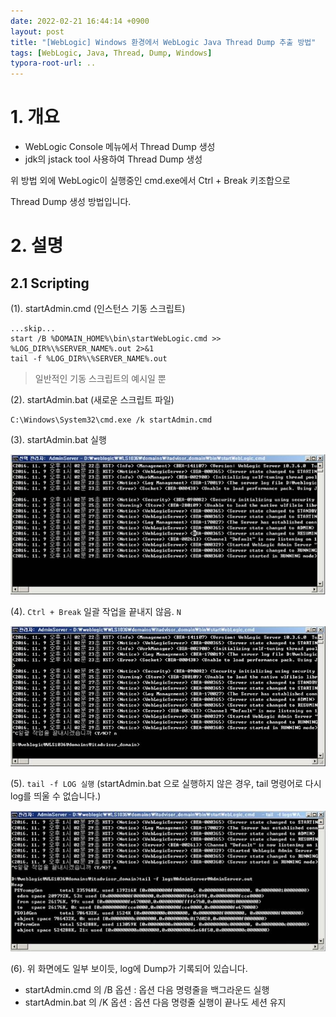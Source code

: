 ```yaml
---
date: 2022-02-21 16:44:14 +0900
layout: post
title: "[WebLogic] Windows 환경에서 WebLogic Java Thread Dump 추출 방법"
tags: [WebLogic, Java, Thread, Dump, Windows]
typora-root-url: ..
---
```



# 1. 개요
* WebLogic Console 메뉴에서 Thread Dump 생성
* jdk의 jstack tool 사용하여 Thread Dump 생성

위 방법 외에 WebLogic이 실행중인 cmd.exe에서 Ctrl + Break 키조합으로

Thread Dump 생성 방법입니다.

# 2. 설명

## 2.1 Scripting

(1). startAdmin.cmd (인스턴스 기동 스크립트)

```shell
...skip...
start /B %DOMAIN_HOME%\bin\startWebLogic.cmd >> %LOG_DIR%\%SERVER_NAME%.out 2>&1
tail -f %LOG_DIR%\%SERVER_NAME%.out
```

> 일반적인 기동 스크립트의 예시일 뿐



(2). startAdmin.bat (새로운 스크립트 파일)

```shell
C:\Windows\System32\cmd.exe /k startAdmin.cmd
```



(3). startAdmin.bat 실행

![JavaThreadDumpOnWindows_1](/../assets/posts/images/01-WebLogic/JavaThreadDumpOnWindows/JavaThreadDumpOnWindows_1.png)



(4). `Ctrl + Break` 일괄 작업을 끝내지 않음. `N`

![JavaThreadDumpOnWindows_2](/../assets/posts/images/01-WebLogic/JavaThreadDumpOnWindows/JavaThreadDumpOnWindows_2.png)



(5). `tail -f LOG 실행` (startAdmin.bat 으로 실행하지 않은 경우, tail 명령어로 다시 log를 띄울 수 없습니다.)

![JavaThreadDumpOnWindows_3](/../assets/posts/images/01-WebLogic/JavaThreadDumpOnWindows/JavaThreadDumpOnWindows_3.png)



(6). 위 화면에도 일부 보이듯, log에 Dump가 기록되어 있습니다.

* startAdmin.cmd 의 /B 옵션 : 옵션 다음 명령줄을 백그라운드 실행
* startAdmin.bat 의 /K 옵션 : 옵션 다음 명령줄 실행이 끝나도 세션 유지